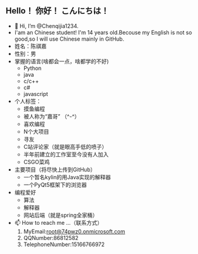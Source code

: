 ## Hello！ 你好！ こんにちは！
- 👋 Hi, I’m @Chenqijia1234.
- I'am an Chinese student! I'm 14 years old.Becouse my English is not so good,so I will use Chinese mainly in GitHub.
- 姓名：陈祺嘉
- 性别：男
- 掌握的语言(啥都会一点，啥都学的不好)
  - Python
  - java
  - c/c++
  - c#
  - javascript
- 个人标签：
  - 摸鱼编程 
  - 被人称为“嘉哥” （^-^）
  - 喜欢编程 
  - N个大项目 
  - 寻友
  - C站评论家（就是眼高手低的喷子）
  - 半年前建立的工作室至今没有人加入
  - CSGO菜鸡 
- 主要项目（将尽快上传到GitHub）
  - 一个暂名kylin的用Java实现的解释器
  - 一个PyQt5框架下的浏览器
- 编程爱好
  - 算法
  - 解释器
  - 网站后端（就是spring全家桶）
- 📫 How to reach me ...（联系方式）
  1. MyEmail:root@74pwz0.onmicrosoft.com
  2. QQNumber:86812582
  3. TelephoneNumber:15166766972

<!---
Chenqijia1234/Chenqijia1234 is a ✨ special ✨ repository because its `README.md` (this file) appears on your GitHub profile.
You can click the Preview link to take a look at your changes.
--->
